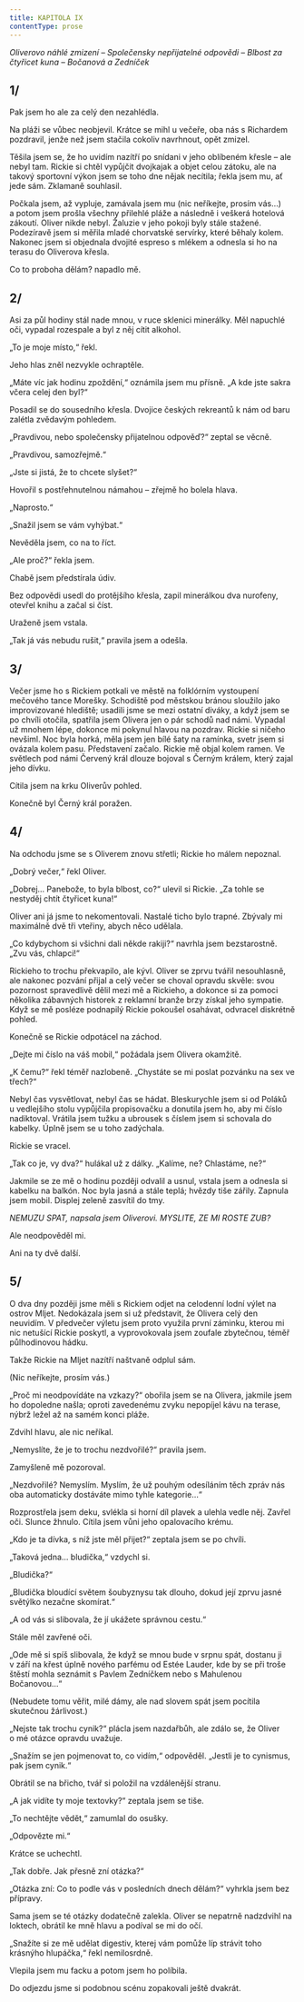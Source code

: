 ```yaml
---
title: KAPITOLA IX
contentType: prose
---
```


_Oliverovo náhlé zmizení – Společensky nepřijatelné odpovědi – Blbost za čtyřicet kuna – Bočanová a Zedníček_

## 1/

  

Pak jsem ho ale za celý den nezahlédla.

Na pláži se vůbec neobjevil. Krátce se mihl u večeře, oba nás s Richardem pozdravil, jenže než jsem stačila cokoliv navrhnout, opět zmizel.

Těšila jsem se, že ho uvidím nazítří po snídani v jeho oblíbeném křesle – ale nebyl tam. Rickie si chtěl vypůjčit dvojkajak a objet celou zátoku, ale na takový sportovní výkon jsem se toho dne nějak necítila; řekla jsem mu, ať jede sám. Zklamaně souhlasil.

Počkala jsem, až vypluje, zamávala jsem mu (nic neříkejte, prosím vás…) a potom jsem prošla všechny přilehlé pláže a následně i veškerá hotelová zákoutí. Oliver nikde nebyl. Žaluzie v jeho pokoji byly stále stažené. Podezíravě jsem si měřila mladé chorvatské servírky, které běhaly kolem. Nakonec jsem si objednala dvojité espreso s mlékem a odnesla si ho na terasu do Oliverova křesla.

Co to proboha dělám? napadlo mě.

## 2/

  

Asi za půl hodiny stál nade mnou, v ruce sklenici minerálky. Měl napuchlé oči, vypadal rozespale a byl z něj cítit alkohol.

„To je moje místo,“ řekl.

Jeho hlas zněl nezvykle ochraptěle.

„Máte víc jak hodinu zpoždění,“ oznámila jsem mu přísně. „A kde jste sakra včera celej den byl?“

Posadil se do sousedního křesla. Dvojice českých rekreantů k nám od baru zalétla zvědavým pohledem.

„Pravdivou, nebo společensky přijatelnou odpověď?“ zeptal se věcně.

„Pravdivou, samozřejmě.“

„Jste si jistá, že to chcete slyšet?“

Hovořil s postřehnutelnou námahou – zřejmě ho bolela hlava.

„Naprosto.“

„Snažil jsem se vám vyhýbat.“

Nevěděla jsem, co na to říct.

„Ale proč?“ řekla jsem.

Chabě jsem předstírala údiv.

Bez odpovědi usedl do protějšího křesla, zapil minerálkou dva nurofeny, otevřel knihu a začal si číst.

Uraženě jsem vstala.

„Tak já vás nebudu rušit,“ pravila jsem a odešla.

## 3/

  

Večer jsme ho s Rickiem potkali ve městě na folklórním vystoupení mečového tance Morešky. Schodiště pod městskou bránou sloužilo jako improvizované hlediště; usadili jsme se mezi ostatní diváky, a když jsem se po chvíli otočila, spatřila jsem Olivera jen o pár schodů nad námi. Vypadal už mnohem lépe, dokonce mi pokynul hlavou na pozdrav. Rickie si ničeho nevšiml. Noc byla horká, měla jsem jen bílé šaty na ramínka, svetr jsem si ovázala kolem pasu. Představení začalo. Rickie mě objal kolem ramen. Ve světlech pod námi Červený král dlouze bojoval s Černým králem, který zajal jeho dívku.

Cítila jsem na krku Oliverův pohled.

Konečně byl Černý král poražen.

## 4/

  

Na odchodu jsme se s Oliverem znovu střetli; Rickie ho málem nepoznal.

„Dobrý večer,“ řekl Oliver.

„Dobrej… Panebože, to byla blbost, co?“ ulevil si Rickie. „Za tohle se nestyděj chtít čtyřicet kuna!“

Oliver ani já jsme to nekomentovali. Nastalé ticho bylo trapné. Zbývaly mi maximálně dvě tři vteřiny, abych něco udělala.

„Co kdybychom si všichni dali někde rakiji?“ navrhla jsem bezstarostně. „Zvu vás, chlapci!“

Rickieho to trochu překvapilo, ale kývl. Oliver se zprvu tvářil nesouhlasně, ale nakonec pozvání přijal a celý večer se choval opravdu skvěle: svou pozornost spravedlivě dělil mezi mě a Rickieho, a dokonce si za pomoci několika zábavných historek z reklamní branže brzy získal jeho sympatie. Když se mě posléze podnapilý Rickie pokoušel osahávat, odvracel diskrétně pohled.

Konečně se Rickie odpotácel na záchod.

„Dejte mi číslo na váš mobil,“ požádala jsem Olivera okamžitě.

„K čemu?“ řekl téměř nazlobeně. „Chystáte se mi poslat pozvánku na sex ve třech?“

Nebyl čas vysvětlovat, nebyl čas se hádat. Bleskurychle jsem si od Poláků u vedlejšího stolu vypůjčila propisovačku a donutila jsem ho, aby mi číslo nadiktoval. Vrátila jsem tužku a ubrousek s číslem jsem si schovala do kabelky. Úplně jsem se u toho zadýchala.

Rickie se vracel.

„Tak co je, vy dva?“ hulákal už z dálky. „Kalíme, ne? Chlastáme, ne?“

Jakmile se ze mě o hodinu později odvalil a usnul, vstala jsem a odnesla si kabelku na balkón. Noc byla jasná a stále teplá; hvězdy tiše zářily. Zapnula jsem mobil. Displej zeleně zasvítil do tmy.

_NEMUZU SPAT, napsala jsem Oliverovi. MYSLITE, ZE MI ROSTE ZUB?_

Ale neodpověděl mi.

Ani na ty dvě další.

## 5/

  

O dva dny později jsme měli s Rickiem odjet na celodenní lodní výlet na ostrov Mljet. Nedokázala jsem si už představit, že Olivera celý den neuvidím. V předvečer výletu jsem proto využila první záminku, kterou mi nic netušící Rickie poskytl, a vyprovokovala jsem zoufale zbytečnou, téměř půlhodinovou hádku.

Takže Rickie na Mljet nazítří naštvaně odplul sám.

(Nic neříkejte, prosím vás.)

„Proč mi neodpovídáte na vzkazy?“ obořila jsem se na Olivera, jakmile jsem ho dopoledne našla; oproti zavedenému zvyku nepopíjel kávu na terase, nýbrž ležel až na samém konci pláže.

Zdvihl hlavu, ale nic neříkal.

„Nemyslíte, že je to trochu nezdvořilé?“ pravila jsem.

Zamyšleně mě pozoroval.

„Nezdvořilé? Nemyslím. Myslím, že už pouhým odesíláním těch zpráv nás oba automaticky dostáváte mimo tyhle kategorie…“

Rozprostřela jsem deku, svlékla si horní díl plavek a ulehla vedle něj. Zavřel oči. Slunce žhnulo. Cítila jsem vůni jeho opalovacího krému.

„Kdo je ta dívka, s níž jste měl přijet?“ zeptala jsem se po chvíli.

„Taková jedna… bludička,“ vzdychl si.

„Bludička?“

„Bludička bloudící světem šoubyznysu tak dlouho, dokud její zprvu jasné světýlko nezačne skomírat.“

„A od vás si slibovala, že jí ukážete správnou cestu.“

Stále měl zavřené oči.

„Ode mě si spíš slibovala, že když se mnou bude v srpnu spát, dostanu ji v září na křest úplně nového parfému od Estée Lauder, kde by se při troše štěstí mohla seznámit s Pavlem Zedníčkem nebo s Mahulenou Bočanovou…“

(Nebudete tomu věřit, milé dámy, ale nad slovem spát jsem pocítila skutečnou žárlivost.)

„Nejste tak trochu cynik?“ plácla jsem nazdařbůh, ale zdálo se, že Oliver o mé otázce opravdu uvažuje.

„Snažím se jen pojmenovat to, co vidím,“ odpověděl. „Jestli je to cynismus, pak jsem cynik.“

Obrátil se na břicho, tvář si položil na vzdálenější stranu.

„A jak vidíte ty moje textovky?“ zeptala jsem se tiše.

„To nechtějte vědět,“ zamumlal do osušky.

„Odpovězte mi.“

Krátce se uchechtl.

„Tak dobře. Jak přesně zní otázka?“

„Otázka zní: Co to podle vás v posledních dnech dělám?“ vyhrkla jsem bez přípravy.

Sama jsem se té otázky dodatečně zalekla. Oliver se nepatrně nadzdvihl na loktech, obrátil ke mně hlavu a podíval se mi do očí.

„Snažíte si ze mě udělat digestiv, kterej vám pomůže líp strávit toho krásnýho hlupáčka,“ řekl nemilosrdně.

Vlepila jsem mu facku a potom jsem ho políbila.

Do odjezdu jsme si podobnou scénu zopakovali ještě dvakrát.
